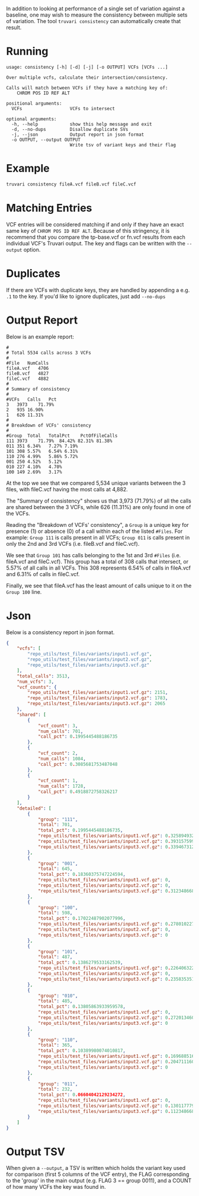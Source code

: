 
In addition to looking at performance of a single set of variation against a baseline, one may wish to measure the consistency between multiple sets of variation. The tool `truvari consistency` can automatically create that result. 

Running
=======

```
usage: consistency [-h] [-d] [-j] [-o OUTPUT] VCFs [VCFs ...]

Over multiple vcfs, calculate their intersection/consistency.

Calls will match between VCFs if they have a matching key of:
    CHROM POS ID REF ALT

positional arguments:
  VCFs                  VCFs to intersect

optional arguments:
  -h, --help            show this help message and exit
  -d, --no-dups         Disallow duplicate SVs
  -j, --json            Output report in json format
  -o OUTPUT, --output OUTPUT
                        Write tsv of variant keys and their flag
```

Example
=======

```bash
truvari consistency fileA.vcf fileB.vcf fileC.vcf
```

Matching Entries
================

VCF entries will be considered matching if and only if they have an exact same key of `CHROM POS ID REF ALT`. Because of this stringency, it is recommend that you compare the tp-base.vcf or fn.vcf results from each individual VCF's Truvari output. The key and flags can be written with the `--output` option.

Duplicates
==========

If there are VCFs with duplicate keys, they are handled by appending a e.g. `.1` to the key. If you'd like to ignore duplicates, just add `--no-dups`

Output Report
=============

Below is an example report:

```text
#
# Total 5534 calls across 3 VCFs
#
#File	NumCalls
fileA.vcf	4706
fileB.vcf	4827
fileC.vcf	4882
#
# Summary of consistency
#
#VCFs	Calls	Pct
3	3973	71.79%
2	935	16.90%
1	626	11.31%
#
# Breakdown of VCFs' consistency
#
#Group	Total	TotalPct	PctOfFileCalls
111	3973	71.79%	84.42% 82.31% 81.38%
011	351	6.34%	7.27% 7.19%
101	308	5.57%	6.54% 6.31%
110	276	4.99%	5.86% 5.72%
001	250	4.52%	5.12%
010	227	4.10%	4.70%
100	149	2.69%	3.17%
```

At the top we see that we compared 5,534 unique variants between the 3 files, with fileC.vcf having the most calls at 4,882.

The "Summary of consistency" shows us that 3,973 (71.79%) of all the calls are shared between the 3 VCFs, while 626 (11.31%) are only found in one of the VCFs.

Reading the "Breakdown of VCFs' consistency", a `Group` is a unique key for presence (1) or absence (0) of a call within each of the listed `#Files`. For example: `Group 111` is calls present in all VCFs; `Group 011` is calls present in only the 2nd and 3rd VCFs (i.e. fileB.vcf and fileC.vcf).

We see that `Group 101` has calls belonging to the 1st and 3rd `#Files` (i.e. fileA.vcf and fileC.vcf). This group has a total of 308 calls that intersect, or 5.57%  of all calls in all VCFs. This 308 represents 6.54% of calls in fileA.vcf and 6.31% of calls in fileC.vcf. 

Finally, we see that fileA.vcf has the least amount of calls unique to it on the `Group 100` line.

Json
====
Below is a consistency report in json format.
```json
{
    "vcfs": [
        "repo_utils/test_files/variants/input1.vcf.gz",
        "repo_utils/test_files/variants/input2.vcf.gz",
        "repo_utils/test_files/variants/input3.vcf.gz"
    ],
    "total_calls": 3513,
    "num_vcfs": 3,
    "vcf_counts": {
        "repo_utils/test_files/variants/input1.vcf.gz": 2151,
        "repo_utils/test_files/variants/input2.vcf.gz": 1783,
        "repo_utils/test_files/variants/input3.vcf.gz": 2065
    },
    "shared": [
        {
            "vcf_count": 3,
            "num_calls": 701,
            "call_pct": 0.1995445488186735
        },
        {
            "vcf_count": 2,
            "num_calls": 1084,
            "call_pct": 0.3085681753487048
        },
        {
            "vcf_count": 1,
            "num_calls": 1728,
            "call_pct": 0.4918872758326217
        }
    ],
    "detailed": [
        {
            "group": "111",
            "total": 701,
            "total_pct": 0.1995445488186735,
            "repo_utils/test_files/variants/input1.vcf.gz": 0.32589493258949326,
            "repo_utils/test_files/variants/input2.vcf.gz": 0.393157599551318,
            "repo_utils/test_files/variants/input3.vcf.gz": 0.3394673123486683
        },
        {
            "group": "001",
            "total": 645,
            "total_pct": 0.18360375747224594,
            "repo_utils/test_files/variants/input1.vcf.gz": 0,
            "repo_utils/test_files/variants/input2.vcf.gz": 0,
            "repo_utils/test_files/variants/input3.vcf.gz": 0.31234866828087166
        },
        {
            "group": "100",
            "total": 598,
            "total_pct": 0.17022487902077996,
            "repo_utils/test_files/variants/input1.vcf.gz": 0.2780102278010228,
            "repo_utils/test_files/variants/input2.vcf.gz": 0,
            "repo_utils/test_files/variants/input3.vcf.gz": 0
        },
        {
            "group": "101",
            "total": 487,
            "total_pct": 0.1386279533162539,
            "repo_utils/test_files/variants/input1.vcf.gz": 0.22640632264063226,
            "repo_utils/test_files/variants/input2.vcf.gz": 0,
            "repo_utils/test_files/variants/input3.vcf.gz": 0.2358353510895884
        },
        {
            "group": "010",
            "total": 485,
            "total_pct": 0.13805863933959578,
            "repo_utils/test_files/variants/input1.vcf.gz": 0,
            "repo_utils/test_files/variants/input2.vcf.gz": 0.27201346045989905,
            "repo_utils/test_files/variants/input3.vcf.gz": 0
        },
        {
            "group": "110",
            "total": 365,
            "total_pct": 0.10389980074010817,
            "repo_utils/test_files/variants/input1.vcf.gz": 0.1696885169688517,
            "repo_utils/test_files/variants/input2.vcf.gz": 0.2047111609646663,
            "repo_utils/test_files/variants/input3.vcf.gz": 0
        },
        {
            "group": "011",
            "total": 232,
            "total_pct": 0.06604042129234272,
            "repo_utils/test_files/variants/input1.vcf.gz": 0,
            "repo_utils/test_files/variants/input2.vcf.gz": 0.13011777902411667,
            "repo_utils/test_files/variants/input3.vcf.gz": 0.11234866828087167
        }
    ]
}
```

Output TSV
==========

When given a `--output`, a TSV is written which holds the variant key used for comparison (first 5 columns of the VCF entry), the FLAG corresponding to the 'group' in the main output (e.g. FLAG 3 == group 0011), and a COUNT of how many VCFs the key was found in.